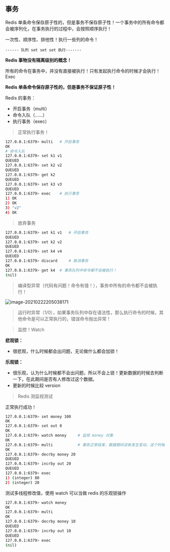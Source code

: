 ## 事务

Redis 单条命令保存原子性的，但是事务不保存原子性！一个事务中的所有命令都会被序列化，在事务执行的过程中，会按照顺序执行！

一次性、顺序性、排他性！执行一些列的命令！

```
------ 队列 set set set 执行-------
```

**Redis 事物没有隔离级别的概念！**

所有的命令在事务中，并没有直接被执行！只有发起执行命令的时候才会执行！Exec

**Redis 单条命令保存原子性的，但是事务不保证原子性！**

Redis 的事务：

- 开启事务（multi）
- 命令入队（......）
- 执行事务（exec）

> 正常执行事务！

```bash
127.0.0.1:6379> multi	# 开启事务
OK
# 命令入队
127.0.0.1:6379> set k1 v1
QUEUED
127.0.0.1:6379> set k2 v2
QUEUED
127.0.0.1:6379> get k2
QUEUED
127.0.0.1:6379> set k3 v3
QUEUED
127.0.0.1:6379> exec	# 执行事务
1) OK
2) OK
3) "v2"
4) OK
```

> 放弃事务

```bash
127.0.0.1:6379> set k1 v1	# 开启事务
QUEUED
127.0.0.1:6379> set k2 v2
QUEUED
127.0.0.1:6379> set k4 v4
QUEUED
127.0.0.1:6379> discard		# 取消事务
OK
127.0.0.1:6379> get k4	# 事务队列中命令都不会被执行！
(nil)
```

> 编译型异常（代码有问题！命令有错！），事务中所有的命令都不会被执行！

![image-20210222205038171](C:\Users\李祥鸿\AppData\Roaming\Typora\typora-user-images\image-20210222205038171.png)



> 运行时异常（1/0），如果事务队列中存在语法性，那么执行命令的时候，其他命令是可以正常执行的，错误命令抛出异常！





> 监控！Watch

**悲观锁：**

- 很悲观，什么时候都会出问题，无论做什么都会加锁！

**乐观锁：**

- 很乐观，认为什么时候都不会出问题，所以不会上锁！更新数据的时候去判断一下，在此期间是否有人修改过这个数据。
- 更新的时候比较 version

> Redis 测监视测试

正常执行成功！

```bash
127.0.0.1:6379> set money 100
OK
127.0.0.1:6379> set out 0
OK
127.0.0.1:6379> watch money		# 监视 money 对象
OK
127.0.0.1:6379> multi			# 事务正常结束，数据期间没有发生变动，这个时候就正常执行成功！
OK
127.0.0.1:6379> decrby money 20
QUEUED
127.0.0.1:6379> incrby out 20
QUEUED
127.0.0.1:6379> exec
1) (integer) 80
2) (integer) 20
```

测试多线程修改值，使用 watch 可以当做 redis 的乐观锁操作



```bash
127.0.0.1:6379> watch money
OK
127.0.0.1:6379> multi
OK
127.0.0.1:6379> decrby money 10
QUEUED
127.0.0.1:6379> incrby out 10
QUEUED
127.0.0.1:6379> exec
(nil)
```





















